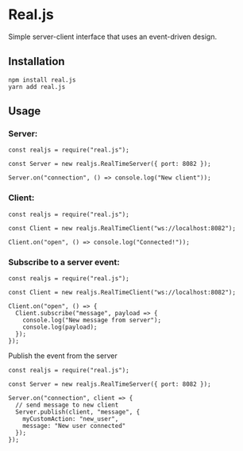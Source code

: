 # Real.js

Simple server-client interface that uses an event-driven design.

## Installation

`npm install real.js`  
`yarn add real.js`

## Usage

### Server:

```
const realjs = require("real.js");

const Server = new realjs.RealTimeServer({ port: 8082 });

Server.on("connection", () => console.log("New client"));
```

### Client:

```
const realjs = require("real.js");

const Client = new realjs.RealTimeClient("ws://localhost:8082");

Client.on("open", () => console.log("Connected!"));
```

### Subscribe to a server event:

```
const realjs = require("real.js");

const Client = new realjs.RealTimeClient("ws://localhost:8082");

Client.on("open", () => {
  Client.subscribe("message", payload => {
    console.log("New message from server");
    console.log(payload);
  });
});
```

Publish the event from the server

```
const realjs = require("real.js");

const Server = new realjs.RealTimeServer({ port: 8082 });

Server.on("connection", client => {
  // send message to new client
  Server.publish(client, "message", {
    myCustomAction: "new_user",
    message: "New user connected"
  });
});
```
